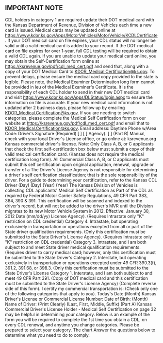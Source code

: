 ## IMPORTANT NOTE
CDL holders in category 1 are required update their DOT medical card with the Kansas Department of Revenue, Division of Vehicles each time a new card is issued. Medical cards may be updated online at https://www.kdor.ks.gov/Apps/MotorVehicles/MotorVehicle/KCDLCertificate. If your DOT medical card on file expires, your CDL status will no longer be valid until a valid medical card is added to your record. If the DOT medical card on file expires for over 1-year, full CDL testing will be required to obtain a valid CDL again.
If you are unable to update your medical card online, you may obtain the Self-Certification form online at https://ksrevenue.gov/pdf/cdl_med_cert.pdf and send that, along with a copy of your DOT Medical Card to KDOR_Medical.Certification@ks.gov. To prevent delays, please ensure the medical card copy provided to the state is legible. Please note, the Medical Examiner Determination long form cannot be provided in leu of the Medical Examiner's Certificate.
It is the responsibility of each CDL holder to send in their new DOT medical card and visit https://www.kdor.ks.gov/Apps/DLStatus/login.aspx to ensure the information on file is accurate. If your new medical card information is not updated after 2 business days, please follow up by emailing KDOR_Medical.Certification@ks.gov.
If you are needing to switch categories, please complete the Medical Self Certification form on our website at https://ksrevenue.gov/pdf/cdl_med_cert.pdf and email that to KDOR_Medical.Certification@ks.gov.
Email address:
Daytime Phone w/Area Code:
Driver's Signature (Required)
[ ]
[ ]
Agency).
[ ]
(Part B)
Manual, check with your local Driver's License office, or go online at: ksrevenue.org
Kansas commercial driver's license. Note: Only Class A, B, or C applicants that check the first self-certification box below must submit a copy of their valid medical certification card. (Kansas does not require the medical certification long form). All Commercial Class A, B, or C applicants must submit this self certification upon original application, renewal, upgrade or transfer of a The Driver's License Agency is not responsible for determining a driver's self certification classification; that is the sole responsibility of the driver. For a guide to determining your certification, refer to the Kansas CDL Driver
(Day)
(Day)
(Year)
(Year)
The Kansas Division of Vehicles is collecting CDL applicants' Medical Self Certification as Part of the CDL as required by Federal Motor Carrier Safety Regulations, 49 CFR Part 383, 384, 390 & 391. This certification will be scanned and indexed to the driver's record, but will not be added to the driver's MVR until the Division migrates to its new Motor Vehicle System in 2012.
Effective: January 30, 2012
Date (mm/dd/yy)
License Agency). (Requires Intrastate only "K" restriction on CDL credential)
Category 4. Intrastate, but operating exclusively in transportation or operations excepted from all or part of the State driver qualification requirements. (Only this certification must be submitted to the State Driver's
License Agency). (Requires Intrastate only "K" restriction on CDL credential)
Category 3. Intrastate, and I am both subject to and meet State driver medical qualification requirements. (Requires driver to carry medical card; however, only this certification must be submitted to the State Driver's
Category 2. Interstate, but operating exclusively in transportation or operations excepted under 49 CFR 390.3(f), 391.2, 391.68, or 398.3. (Only this certification must be submitted to the State Driver's License
Category 1. Interstate, and I am both subject to and meet 49 CFR Part 391. (Copy of DOT medical card and this certification must be submitted to the State Driver's License Agency) (Complete reverse side of this form).
I certify my commercial transportation is: (Check only one of the following categories that apply to you).
Today's Date:(Month)
Kansas Driver's License or Commercial License Number:
Date of Birth: (Month)
Name of Driver: (Print Clearly) (Last, First, Middle, Suffix)
(Part A)
Kansas Commercial Driver's License Holder - Medical Self Certification
on page 32 may be helpful in determining your category.
Below is an example of the form you will be required to complete the 1st time you obtain a CDL, on every CDL renewal, and anytime you change categories. Please be prepared to select your category. The chart
Answer the questions below to determine what you need to do to comply.